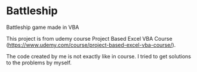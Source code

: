 # Battleship
Battleship game made in VBA

This project is from udemy course Project Based Excel VBA Course (https://www.udemy.com/course/project-based-excel-vba-course/).

The code created by me is not exactly like in course. I tried to get solutions to the problems by myself.

